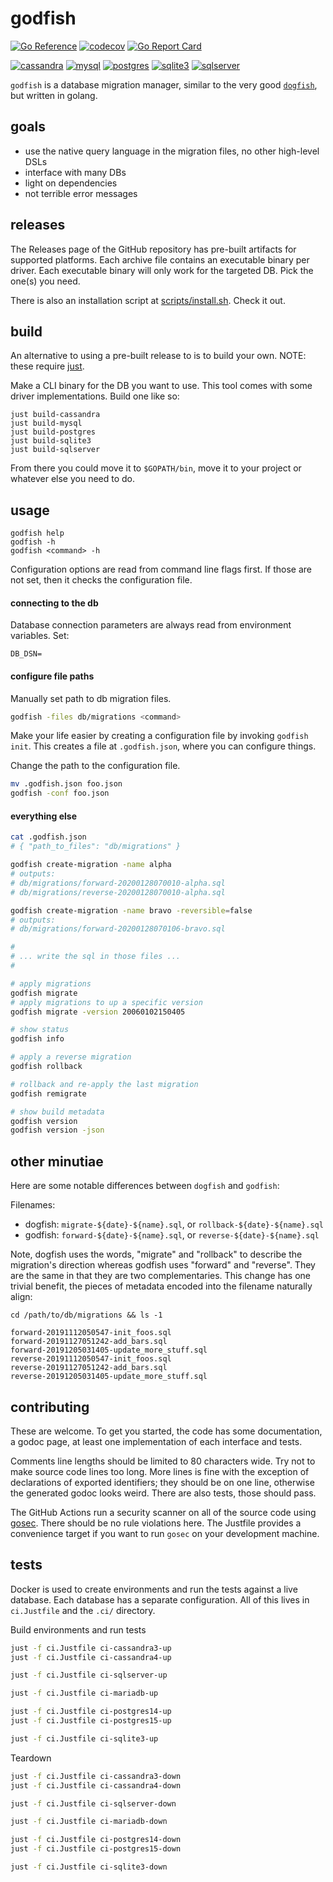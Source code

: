 # godfish

[![Go Reference](https://pkg.go.dev/badge/github.com/rafaelespinoza/godfish.svg)](https://pkg.go.dev/github.com/rafaelespinoza/godfish)
[![codecov](https://codecov.io/gh/rafaelespinoza/godfish/branch/main/graph/badge.svg?token=EoLelW4qiy)](https://codecov.io/gh/rafaelespinoza/godfish)
[![Go Report Card](https://goreportcard.com/badge/github.com/rafaelespinoza/godfish)](https://goreportcard.com/report/github.com/rafaelespinoza/godfish)

[![cassandra](https://github.com/rafaelespinoza/godfish/actions/workflows/build-cassandra.yml/badge.svg)](https://github.com/rafaelespinoza/godfish/actions/workflows/build-cassandra.yml)
[![mysql](https://github.com/rafaelespinoza/godfish/actions/workflows/build-mysql.yml/badge.svg)](https://github.com/rafaelespinoza/godfish/actions/workflows/build-mysql.yml)
[![postgres](https://github.com/rafaelespinoza/godfish/actions/workflows/build-postgres.yml/badge.svg)](https://github.com/rafaelespinoza/godfish/actions/workflows/build-postgres.yml)
[![sqlite3](https://github.com/rafaelespinoza/godfish/actions/workflows/build-sqlite3.yml/badge.svg)](https://github.com/rafaelespinoza/godfish/actions/workflows/build-sqlite3.yml)
[![sqlserver](https://github.com/rafaelespinoza/godfish/actions/workflows/build-sqlserver.yml/badge.svg)](https://github.com/rafaelespinoza/godfish/actions/workflows/sqlserver.yml)

`godfish` is a database migration manager, similar to the very good
[`dogfish`](https://github.com/dwb/dogfish), but written in golang.

## goals

- use the native query language in the migration files, no other high-level DSLs
- interface with many DBs
- light on dependencies
- not terrible error messages

## releases

The Releases page of the GitHub repository has pre-built artifacts for supported platforms.
Each archive file contains an executable binary per driver. Each executable binary will only work
for the targeted DB. Pick the one(s) you need.

There is also an installation script at [scripts/install.sh](./scripts/install.sh). Check it out.

## build

An alternative to using a pre-built release to is to build your own.
NOTE: these require [just](https://just.systems).

Make a CLI binary for the DB you want to use. This tool comes with some driver
implementations. Build one like so:

```
just build-cassandra
just build-mysql
just build-postgres
just build-sqlite3
just build-sqlserver
```

From there you could move it to `$GOPATH/bin`, move it to your project or
whatever else you need to do.

## usage

```
godfish help
godfish -h
godfish <command> -h
```

Configuration options are read from command line flags first. If those are not
set, then it checks the configuration file.

#### connecting to the db

Database connection parameters are always read from environment variables. Set:
```
DB_DSN=
```

#### configure file paths

Manually set path to db migration files.

```sh
godfish -files db/migrations <command>
```

Make your life easier by creating a configuration file by invoking `godfish
init`. This creates a file at `.godfish.json`, where you can configure things.

Change the path to the configuration file.

```sh
mv .godfish.json foo.json
godfish -conf foo.json
```

#### everything else

```sh
cat .godfish.json
# { "path_to_files": "db/migrations" }

godfish create-migration -name alpha
# outputs:
# db/migrations/forward-20200128070010-alpha.sql
# db/migrations/reverse-20200128070010-alpha.sql

godfish create-migration -name bravo -reversible=false
# outputs:
# db/migrations/forward-20200128070106-bravo.sql

#
# ... write the sql in those files ...
#

# apply migrations
godfish migrate
# apply migrations to up a specific version
godfish migrate -version 20060102150405

# show status
godfish info

# apply a reverse migration
godfish rollback

# rollback and re-apply the last migration
godfish remigrate

# show build metadata
godfish version
godfish version -json
```

## other minutiae

Here are some notable differences between `dogfish` and `godfish`:

Filenames:

- dogfish: `migrate-${date}-${name}.sql`, or `rollback-${date}-${name}.sql`
- godfish: `forward-${date}-${name}.sql`, or `reverse-${date}-${name}.sql`

Note, dogfish uses the words, "migrate" and "rollback" to describe the
migration's direction whereas godfish uses "forward" and "reverse". They are
the same in that they are two complementaries. This change has one trivial
benefit, the pieces of metadata encoded into the filename naturally align:

```
cd /path/to/db/migrations && ls -1

forward-20191112050547-init_foos.sql
forward-20191127051242-add_bars.sql
forward-20191205031405-update_more_stuff.sql
reverse-20191112050547-init_foos.sql
reverse-20191127051242-add_bars.sql
reverse-20191205031405-update_more_stuff.sql
```

## contributing

These are welcome. To get you started, the code has some documentation, a godoc
page, at least one implementation of each interface and tests.

Comments line lengths should be limited to 80 characters wide. Try not to make
source code lines too long. More lines is fine with the exception of
declarations of exported identifiers; they should be on one line, otherwise the
generated godoc looks weird. There are also tests, those should pass.

The GitHub Actions run a security scanner on all of the source code using
[gosec](https://github.com/securego/gosec). There should be no rule violations
here. The Justfile provides a convenience target if you want to run `gosec` on
your development machine.

## tests

Docker is used to create environments and run the tests against a live
database. Each database has a separate configuration. All of this lives in
`ci.Justfile` and the `.ci/` directory.

Build environments and run tests
```sh
just -f ci.Justfile ci-cassandra3-up
just -f ci.Justfile ci-cassandra4-up

just -f ci.Justfile ci-sqlserver-up

just -f ci.Justfile ci-mariadb-up

just -f ci.Justfile ci-postgres14-up
just -f ci.Justfile ci-postgres15-up

just -f ci.Justfile ci-sqlite3-up
```

Teardown
```sh
just -f ci.Justfile ci-cassandra3-down
just -f ci.Justfile ci-cassandra4-down

just -f ci.Justfile ci-sqlserver-down

just -f ci.Justfile ci-mariadb-down

just -f ci.Justfile ci-postgres14-down
just -f ci.Justfile ci-postgres15-down

just -f ci.Justfile ci-sqlite3-down
```
